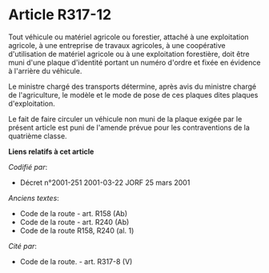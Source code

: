 # Article R317-12

Tout véhicule ou matériel agricole ou forestier, attaché à une exploitation agricole, à une entreprise de travaux agricoles,
à une coopérative d'utilisation de matériel agricole ou à une exploitation forestière, doit être muni d'une plaque d'identité
portant un numéro d'ordre et fixée en évidence à l'arrière du véhicule.

Le ministre chargé des transports détermine, après avis du ministre chargé de l'agriculture, le modèle et le mode de pose de
ces plaques dites plaques d'exploitation.

Le fait de faire circuler un véhicule non muni de la plaque exigée par le présent article est puni de l'amende prévue pour
les contraventions de la quatrième classe.

**Liens relatifs à cet article**

_Codifié par_:

  - Décret n°2001-251 2001-03-22 JORF 25 mars 2001

_Anciens textes_:

  - Code de la route - art. R158 (Ab)
  - Code de la route - art. R240 (Ab)
  - Code de la route R158, R240 (al. 1)

_Cité par_:

  - Code de la route. - art. R317-8 (V)
